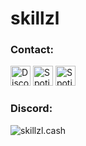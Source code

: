 # skillzl

<h3 align="left">Contact:</h3>

<p align="left"> <a href="https://discord.com/users/565960314970177556"><img alt="Discord" title="Discord" height="32" width="32" src="https://raw.githubusercontent.com/peterthehan/peterthehan/master/assets/discord.svg"></a>
<a href="https://open.spotify.com/user/gfq8gapgnuydzkz0n34zbkcc7"><img alt="Spotify" title="Spotify" height="32" width="32" src="https://raw.githubusercontent.com/peterthehan/peterthehan/master/assets/spotify.svg"></a>
<a href="mailto:admin@skillzl.cash"><img alt="Spotify" title="Spotify" height="32" width="32" src="https://purepng.com/public/uploads/large/purepng.com-mail-iconsymbolsiconsapple-iosiosios-8-iconsios-8-721522596075clftr.png"></a>
 </p>

<h3 align="left">Discord:</h3>

<img src="https://discord.c99.nl/widget/theme-1/565960314970177556.png" align="center" alt="skillzl.cash" href="https://skillzl.cash/">
